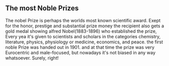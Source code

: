 ## The most Noble Prizes 
The nobel Prize is perhaps the worlds most known scientific award. Exept for the honor, prestige and substantial prize money the recipient also gets a gold medal showing alfred Nobel(1883-1896) who established the prize, Every yea it's given to scientists and scholars in the categories chemistry, literature, physics, physiology or medicine, economics, and peace. the first noble Prize was handed out in 1901. and at that time the prize was very Eurocentric and male-focused, but nowadays it's not biased in any way whatsoever. Surely, right!

